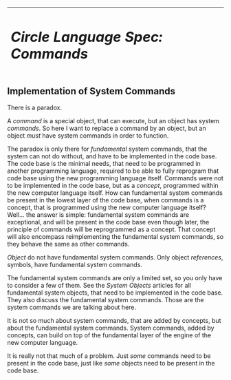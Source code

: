 ﻿|<h1>***Circle Language Spec: Commands***</h1>|
| :- |
## **Implementation of System Commands**
There is a paradox.

A *command* is a special object, that can execute, but an object has system *commands*. So here I want to replace a command by an object, but an object *must* have system commands in order to function.

The paradox is only there for *fundamental* system commands, that the system can not do without, and have to be implemented in the code base. The code base is the minimal needs, that need to be programmed in another programming language, required to be able to fully reprogram that code base using the new programming language itself. Commands were not to be implemented in the code base, but as a *concept*, programmed within the new computer language itself. How can fundamental system commands be present in the lowest layer of the code base, when commands is a concept, that is programmed using the new computer language itself? Well… the answer is simple: fundamental system commands are exceptional, and will be present in the code base even though later, the principle of commands will be reprogrammed as a concept. That concept will also encompass reimplementing the fundamental system commands, so they behave the same as other commands.

*Object* do not have fundamental system commands. Only object *references*, symbols, have fundamental system commands.

The fundamental system commands are only a limited set, so you only have to consider a few of them. See the *System Objects* articles for all fundamental system objects, that need to be implemented in the code base. They also discuss the fundamental system commands. Those are the system commands we are talking about here.

It is not so much about system commands, that are added by concepts, but about the fundamental system commands. System commands, added by concepts, can build on top of the fundamental layer of the engine of the new computer language.

It is really not that much of a problem. Just *some* commands need to be present in the code base, just like *some* objects need to be present in the code base.
